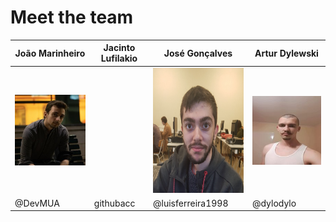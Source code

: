 <h1>Meet the team</h1>

| João Marinheiro | Jacinto Lufilakio	| José Gonçalves | Artur Dylewski |
| --- | --- | --- | --- |
|![Alt text](../images/imagem2.jpg?raw=true "João Marinheiro") |  | <img src="https://raw.githubusercontent.com/DevMUA/CryptoTracker/main/documentation/images/5.jpg" width="200" height="200"/> | ![Alt text](../images/artur_photo.jpg?raw=true "Artur Dylewski") 
| @DevMUA | githubacc | @luisferreira1998 | 	@dylodylo |
